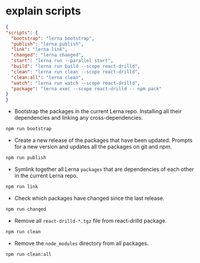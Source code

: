 # explain scripts

  ```json
  {
  "scripts": {
    "bootstrap": "lerna bootstrap",
    "publish": "lerna publish",
    "link": "lerna link",
    "changed": "lerna changed",
    "start": "lerna run --parallel start",
    "build": "lerna run build --scope react-drilld",
    "clean": "lerna run clean --scope react-drilld",
    "clean:all": "lerna clean",
    "watch": "lerna run watch --scope react-drilld",
    "package": "lerna exec --scope react-drilld -- npm pack"
  }
  }
  ```
- Bootstrap the packages in the current Lerna repo. Installing all their dependencies and linking any cross-dependencies.
```sh
npm run bootstrap
```
- Create a new release of the packages that have been updated. Prompts for a new version and updates all the packages on git and npm.
```sh
npm run publish
```
- Symlink together all Lerna `packages` that are dependencies of each other in the current Lerna repo.
```sh
npm run link
```
- Check which packages have changed since the last release.
```sh
npm run changed
```
- Remove all `react-drilld-*.tgz` file from react-drilld package.
```sh
npm run clean
```
- Remove the `node_modules` directory from all packages.
```sh
npm run clean:all
```
